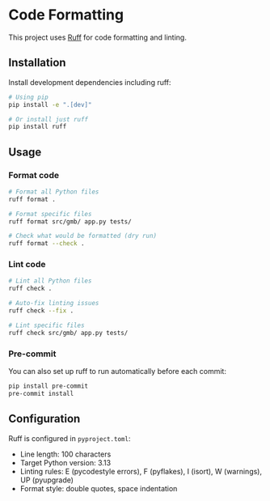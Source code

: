 # Code Formatting

This project uses [Ruff](https://docs.astral.sh/ruff/) for code formatting and linting.

## Installation

Install development dependencies including ruff:

```bash
# Using pip
pip install -e ".[dev]"

# Or install just ruff
pip install ruff
```

## Usage

### Format code
```bash
# Format all Python files
ruff format .

# Format specific files
ruff format src/gmb/ app.py tests/

# Check what would be formatted (dry run)
ruff format --check .
```

### Lint code
```bash
# Lint all Python files
ruff check .

# Auto-fix linting issues
ruff check --fix .

# Lint specific files
ruff check src/gmb/ app.py tests/
```

### Pre-commit
You can also set up ruff to run automatically before each commit:

```bash
pip install pre-commit
pre-commit install
```

## Configuration

Ruff is configured in `pyproject.toml`:
- Line length: 100 characters
- Target Python version: 3.13
- Linting rules: E (pycodestyle errors), F (pyflakes), I (isort), W (warnings), UP (pyupgrade)
- Format style: double quotes, space indentation
